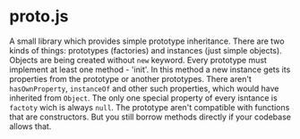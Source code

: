 # proto.js
A small library which provides simple prototype inheritance.
There are two kinds of things: prototypes (factories) and instances (just simple objects).
Objects are being created without `new` keyword.
Every prototype must implement at least one method - 'init'. In this method a new instance gets its properties from the prototype or another prototypes.
There aren't `hasOwnProperty`, `instanceOf` and other such properties, which would have inherited from `Object`.
The only one special property of every isntance is `factoty` wich is always `null`.
The prototype aren't compatible with functions that are constructors. But you still borrow methods directly if your codebase allows that.

